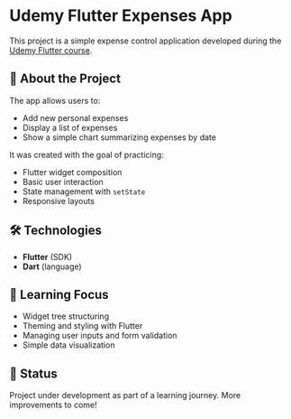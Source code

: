 # Udemy Flutter Expenses App

This project is a simple expense control application developed during the [Udemy Flutter course](https://www.udemy.com/course/curso-flutter/).

## 📱 About the Project

The app allows users to:
- Add new personal expenses
- Display a list of expenses
- Show a simple chart summarizing expenses by date

It was created with the goal of practicing:
- Flutter widget composition
- Basic user interaction
- State management with `setState`
- Responsive layouts

## 🛠️ Technologies

- **Flutter** (SDK)
- **Dart** (language)

## 🎯 Learning Focus

- Widget tree structuring
- Theming and styling with Flutter
- Managing user inputs and form validation
- Simple data visualization

## 🚀 Status

Project under development as part of a learning journey. More improvements to come!
